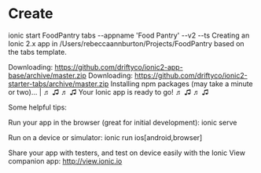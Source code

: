 # Create

ionic start FoodPantry tabs --appname 'Food Pantry' --v2 --ts
Creating an Ionic 2.x app in /Users/rebeccaannburton/Projects/FoodPantry based on the tabs template.

Downloading: https://github.com/driftyco/ionic2-app-base/archive/master.zip
Downloading: https://github.com/driftyco/ionic2-starter-tabs/archive/master.zip
Installing npm packages (may take a minute or two)...
|
♬ ♫ ♬ ♫  Your Ionic app is ready to go! ♬ ♫ ♬ ♫

Some helpful tips:

Run your app in the browser (great for initial development):
  ionic serve

Run on a device or simulator:
  ionic run ios[android,browser]

Share your app with testers, and test on device easily with the Ionic View companion app:
  http://view.ionic.io

